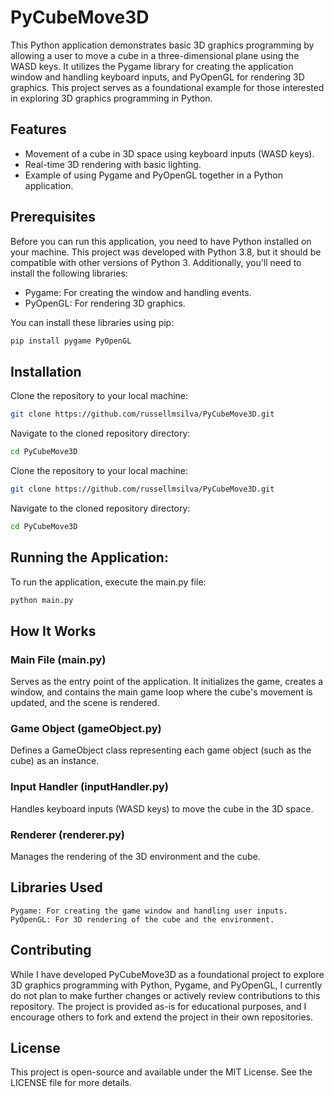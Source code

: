 # PyCubeMove3D

This Python application demonstrates basic 3D graphics programming by allowing a user to move a cube in a three-dimensional plane using the WASD keys. It utilizes the Pygame library for creating the application window and handling keyboard inputs, and PyOpenGL for rendering 3D graphics. This project serves as a foundational example for those interested in exploring 3D graphics programming in Python.

## Features

- Movement of a cube in 3D space using keyboard inputs (WASD keys).
- Real-time 3D rendering with basic lighting.
- Example of using Pygame and PyOpenGL together in a Python application.

## Prerequisites

Before you can run this application, you need to have Python installed on your machine. This project was developed with Python 3.8, but it should be compatible with other versions of Python 3. Additionally, you'll need to install the following libraries:

 - Pygame: For creating the window and handling events.
 - PyOpenGL: For rendering 3D graphics.

You can install these libraries using pip:

```bash
pip install pygame PyOpenGL
```

## Installation

Clone the repository to your local machine:

```bash
git clone https://github.com/russellmsilva/PyCubeMove3D.git
```

Navigate to the cloned repository directory:

```bash
cd PyCubeMove3D
```

Clone the repository to your local machine:

```bash
git clone https://github.com/russellmsilva/PyCubeMove3D.git
```

Navigate to the cloned repository directory:
```bash
cd PyCubeMove3D
```

## Running the Application:

To run the application, execute the main.py file:

```bash
python main.py
```

## How It Works

### Main File (main.py)

Serves as the entry point of the application. It initializes the game, creates a window, and contains the main game loop where the cube's movement is updated, and the scene is rendered.

### Game Object (gameObject.py)

Defines a GameObject class representing each game object (such as the cube) as an instance.

### Input Handler (inputHandler.py)

Handles keyboard inputs (WASD keys) to move the cube in the 3D space.

### Renderer (renderer.py)

Manages the rendering of the 3D environment and the cube.

## Libraries Used

    Pygame: For creating the game window and handling user inputs.
    PyOpenGL: For 3D rendering of the cube and the environment.

## Contributing

While I have developed PyCubeMove3D as a foundational project to explore 3D graphics programming with Python, Pygame, and PyOpenGL, I currently do not plan to make further changes or actively review contributions to this repository. The project is provided as-is for educational purposes, and I encourage others to fork and extend the project in their own repositories.

## License

This project is open-source and available under the MIT License. See the LICENSE file for more details.
